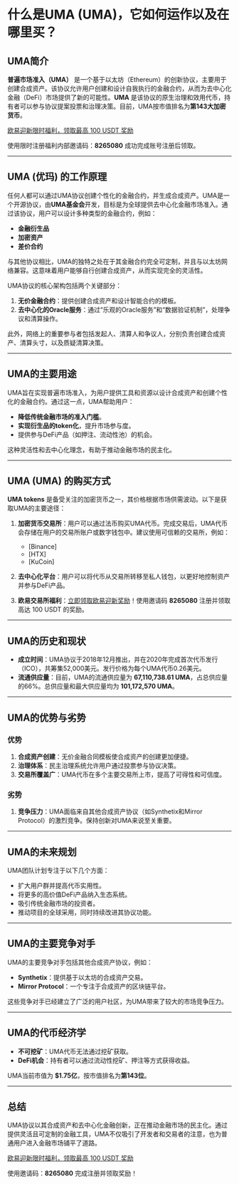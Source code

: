 # 什么是UMA (UMA)，它如何运作以及在哪里买？

## UMA简介

**普遍市场准入（UMA）** 是一个基于以太坊（Ethereum）的创新协议，主要用于创建合成资产。该协议允许用户创建和设计自我执行的金融合约，从而为去中心化金融（DeFi）市场提供了新的可能性。**UMA** 是该协议的原生治理和效用代币，持有者可以参与协议提案投票和治理决策。目前，UMA按市值排名为**第143大加密货币**。

[欧易迎新限时福利，领取最高 100 USDT 奖励](https://bit.ly/OKXe)

使用限时注册福利内部邀请码：**8265080** 成功完成账号注册后领取。

---

## UMA (优玛) 的工作原理

任何人都可以通过UMA协议创建个性化的金融合约，并生成合成资产。UMA是一个开源协议，由**UMA基金会**开发，目标是为全球提供去中心化金融市场准入。通过该协议，用户可以设计多种类型的金融合约，例如：

- **金融衍生品**
- **加密资产**
- **差价合约**

与其他协议相比，UMA的独特之处在于其金融合约完全可定制，并且与以太坊网络兼容。这意味着用户能够自行创建合成资产，从而实现完全的灵活性。

UMA协议的核心架构包括两个关键部分：

1. **无价金融合约**：提供创建合成资产和设计智能合约的模板。
2. **去中心化的Oracle服务**：通过“乐观的Oracle服务”和“数据验证机制”，处理争议和清算操作。

此外，网络上的重要参与者包括发起人、清算人和争议人，分别负责创建合成资产、清算头寸，以及质疑清算决策。

---

## UMA的主要用途

UMA旨在实现普遍市场准入，为用户提供工具和资源以设计合成资产和创建个性化的金融合约。通过这一点，UMA帮助用户：

- **降低传统金融市场的准入门槛**。
- **实现衍生品的token化**，提升市场参与度。
- 提供参与DeFi产品（如押注、流动性池）的机会。

这种灵活性和去中心化理念，有助于推动金融市场的民主化。

---

## UMA (UMA) 的购买方式

**UMA tokens** 是备受关注的加密货币之一，其价格根据市场供需波动。以下是获取UMA的主要途径：

1. **加密货币交易所**：用户可以通过法币购买UMA代币。完成交易后，UMA代币会存储在用户的交易所账户或数字钱包中。建议使用可信赖的交易所，例如：
   - [Binance]
   - [HTX]
   - [KuCoin]

2. **去中心化平台**：用户可以将代币从交易所转移至私人钱包，以更好地控制资产并参与DeFi产品。

3. **欧易交易所福利**：[立即领取欧易迎新奖励](https://bit.ly/OKXe)！使用邀请码 **8265080** 注册并领取高达 100 USDT 的奖励。

---

## UMA的历史和现状

- **成立时间**：UMA协议于2018年12月推出，并在2020年完成首次代币发行（ICO），共筹集52,000美元。发行价格为每个UMA代币0.26美元。
- **流通供应量**：目前，UMA的流通供应量为 **67,110,738.61 UMA**，占总供应量的66%。总供应量和最大供应量均为 **101,172,570 UMA**。

---

## UMA的优势与劣势

### 优势

1. **合成资产创建**：无价金融合同模板使合成资产的创建更加便捷。
2. **治理体系**：民主治理系统允许用户通过投票参与协议决策。
3. **交易所覆盖广**：UMA代币在多个主要交易所上市，提高了可得性和可信度。

### 劣势

1. **竞争压力**：UMA面临来自其他合成资产协议（如Synthetix和Mirror Protocol）的激烈竞争。保持创新对UMA来说至关重要。

---

## UMA的未来规划

UMA团队计划专注于以下几个方面：

- 扩大用户群并提高代币实用性。
- 将更多的高价值DeFi产品纳入生态系统。
- 吸引传统金融市场的投资者。
- 推动项目的全球采用，同时持续改进其协议功能。

---

## UMA的主要竞争对手

UMA的主要竞争对手包括其他合成资产协议，例如：

- **Synthetix**：提供基于以太坊的合成资产交易。
- **Mirror Protocol**：一个专注于合成资产的区块链平台。

这些竞争对手已经建立了广泛的用户社区，为UMA带来了较大的市场竞争压力。

---

## UMA的代币经济学

- **不可挖矿**：UMA代币无法通过挖矿获取。
- **DeFi机会**：持有者可以通过流动性挖矿、押注等方式获得收益。

UMA当前市值为 **$1.75亿**，按市值排名为**第143位**。

---

## 总结

UMA协议以其合成资产和去中心化金融创新，正在推动金融市场的民主化。通过提供灵活且可定制的金融工具，UMA不仅吸引了开发者和交易者的注意，也为普通用户进入金融市场铺平了道路。

[欧易迎新限时福利，领取最高 100 USDT 奖励](https://bit.ly/OKXe)  

使用邀请码：**8265080** 完成注册并领取奖励！
